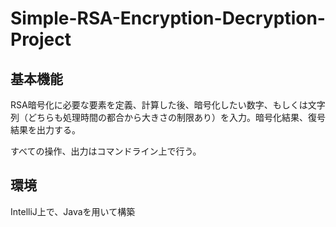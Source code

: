 # Simple-RSA-Encryption-Decryption-Project
## 基本機能
RSA暗号化に必要な要素を定義、計算した後、暗号化したい数字、もしくは文字列（どちらも処理時間の都合から大きさの制限あり）を入力。暗号化結果、復号結果を出力する。

すべての操作、出力はコマンドライン上で行う。
## 環境
IntelliJ上で、Javaを用いて構築
